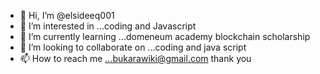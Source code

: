 - 👋 Hi, I’m @elsideeq001 
- 👀 I’m interested in ...coding and Javascript 
- 🌱 I’m currently learning ...domeneum academy blockchain scholarship 
- 💞️ I’m looking to collaborate on ...coding and java script
- 📫 How to reach me ...bukarawiki@gmail.com thank you 

<!---
elsideeq001/elsideeq001 is a ✨ special ✨ repository because its `README.md` (this file) appears on your GitHub profile.
You can click the Preview link to take a look at your changes.
--->
